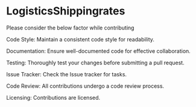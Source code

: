 # LogisticsShippingrates
Please consider the below factor while contributing

Code Style:
Maintain a consistent code style for readability.

Documentation:
Ensure well-documented code for effective collaboration.

Testing:
Thoroughly test your changes before submitting a pull request.

Issue Tracker:
Check the Issue tracker for tasks.

Code Review:
All contributions undergo a code review process.

Licensing:
Contributions are licensed.
